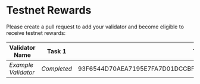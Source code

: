 # Testnet Rewards

Please create a pull request to add your validator and become eligible to receive testnet rewards: 

| Validator Name      | Task 1      | Task 2                                                           | Task 3 | Task 4 | Task 5 | Task 6 | Task 7 | Task 8 |
| ------------------- | ----------- | ---------------------------------------------------------------- | ------ | ------ | ------ | ------ | ------ | ------ |
| *Example Validator* | *Completed* | 93F6544D70AEA7195E7FA7D01DCCBF3F600531A1215D25F70D0B59DF83C08535 |        |        |        |        |        |        |
